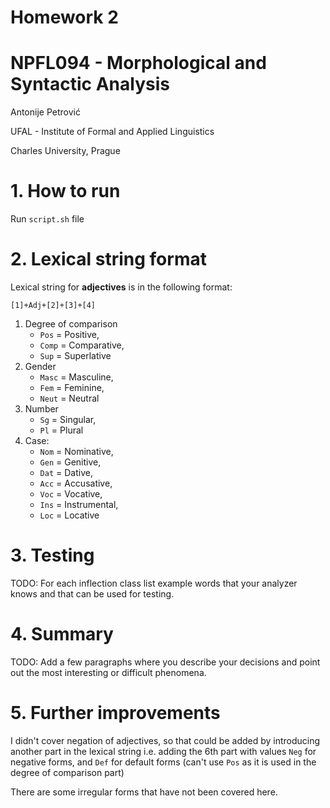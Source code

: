 # Homework 2
# NPFL094 - Morphological and Syntactic Analysis

Antonije Petrović

UFAL - Institute of Formal and Applied Linguistics

Charles University, Prague


# 1. How to run

Run `script.sh` file

# 2. Lexical string format

Lexical string for **adjectives** is in the following format:

`[1]+Adj+[2]+[3]+[4]`

1) Degree of comparison
   - `Pos` = Positive, 
   - `Comp` = Comparative, 
   - `Sup` = Superlative
2) Gender
   - `Masc` = Masculine, 
   - `Fem` = Feminine, 
   - `Neut` = Neutral
3) Number
   - `Sg` = Singular, 
   - `Pl` = Plural
4) Case: 
   - `Nom` = Nominative, 
   - `Gen` = Genitive, 
   - `Dat` = Dative, 
   - `Acc` = Accusative, 
   - `Voc` = Vocative, 
   - `Ins` = Instrumental, 
   - `Loc` = Locative

# 3. Testing

TODO: For each inflection class list example words that your analyzer knows and that can be used for testing. 

# 4. Summary

TODO: Add a few paragraphs where you describe your decisions and point out the most interesting or difficult phenomena. 

# 5. Further improvements

I didn't cover negation of adjectives, so that could be added by introducing another part in the lexical string i.e. adding the 6th part with values `Neg` for negative forms, and `Def` for default forms (can't use `Pos` as it is used in the degree of comparison part)

There are some irregular forms that have not been covered here.